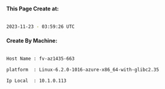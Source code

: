 
   
#### This Page Create at:

```bash

2023-11-23 - 03:59:26 UTC

```

#### Create By Machine:

```bash

Host Name : fv-az1435-663

platform  : Linux-6.2.0-1016-azure-x86_64-with-glibc2.35

Ip Local  : 10.1.0.113

```

